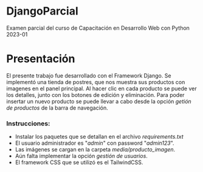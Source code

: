 # DjangoParcial
Examen parcial del curso de Capacitación en Desarrollo Web con Python 2023-01
# Presentación
El presente trabajo fue desarrollado con el Framework Django. Se implementó una tienda de postres, que nos muestra sus productos con imagenes en el panel principal. Al hacer clic en cada producto se puede ver los detalles, junto con los botones de edición y eliminación. Para poder insertar un nuevo producto se puede llevar a cabo desde la opción *getión de productos* de la barra de navegación.

### Instrucciones:

- Instalar los paquetes que se detallan en el archivo *requirements.txt*
- El usuario administrador es "*admin*" con password "*admin123*".
- Las imágenes se cargan en la carpeta *media/producto_imagen*.
- Aún falta implementar la opción *gestión de usuarios*.
- El framework CSS que se utilizó es el TailwindCSS.
